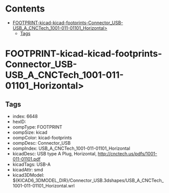 



Contents
========

* [FOOTPRINT-kicad-kicad-footprints-Connector_USB-USB_A_CNCTech_1001-011-01101_Horizontal>](#footprint-kicad-kicad-footprints-connector_usb-usb_a_cnctech_1001-011-01101_horizontal)
	* [Tags](#tags)

# FOOTPRINT-kicad-kicad-footprints-Connector_USB-USB_A_CNCTech_1001-011-01101_Horizontal>

## Tags

- index: 6648
- hexID: 
- oompType: FOOTPRINT
- oompSize: kicad
- oompColor: kicad-footprints
- oompDesc: Connector_USB
- oompIndex: USB_A_CNCTech_1001-011-01101_Horizontal
- kicadDesc: USB type A Plug, Horizontal, http://cnctech.us/pdfs/1001-011-01101.pdf
- kicadTags: USB-A
- kicadAttr: smd
- kicad3DModel: ${KICAD6_3DMODEL_DIR}/Connector_USB.3dshapes/USB_A_CNCTech_1001-011-01101_Horizontal.wrl

